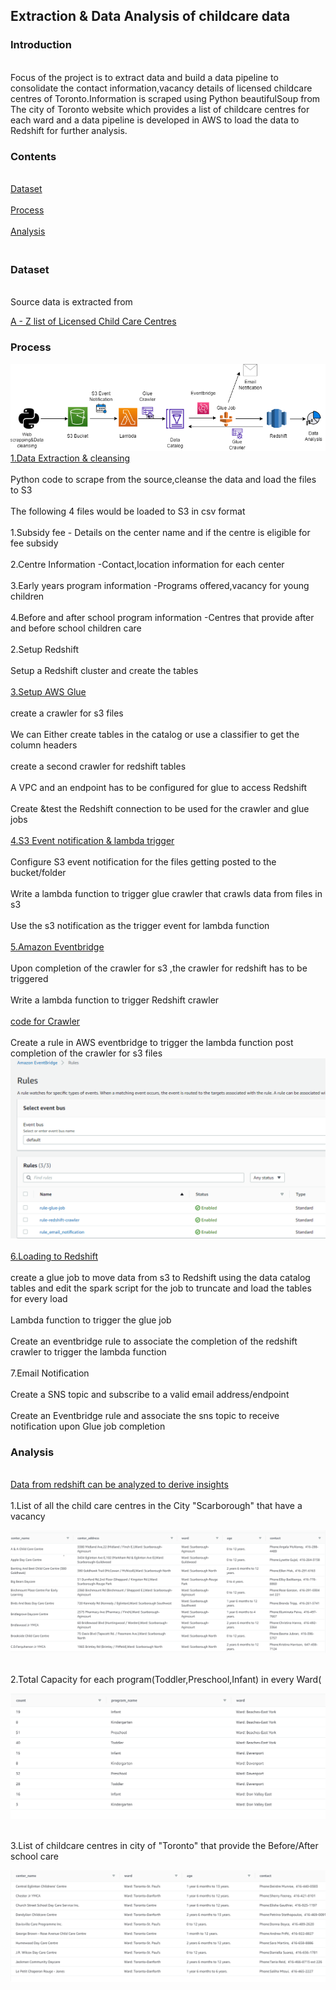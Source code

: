 <h2>Extraction & Data Analysis of childcare data</h2>
<h3>Introduction</h3>
<br>Focus of the project is to extract data and build a data pipeline to consolidate the contact information,vacancy details of licensed childcare centres of Toronto.Information is scraped using Python beautifulSoup from The city of Toronto website which provides a list of childcare centres for each ward and a data pipeline is developed in AWS to load the data to Redshift for further analysis.</br> 
 <h3>Contents</h3>
 <br><a href="#Dataset">Dataset</a></br>
 <br><a href="#Process">Process</a></br>
 <br><a href="#Analysis">Analysis</a></br>
 <h3><br id="Dataset">Dataset</br></h3>
 <br>Source data is extracted from 
 
 [A - Z list of Licensed Child Care Centres](https://www.toronto.ca/data/children/dmc/a2z/a2za.html)</br>
 <h3><p id="Process">Process</p></h3>
 
 ![alt text](https://github.com/shruthi2611/Childcare-Project/blob/main/process_flow.png "Process flow")
 <br>[1.Data Extraction & cleansing](https://github.com/shruthi2611/Childcare-Project/blob/main/Web%20scraping%20%26data%20cleansing.ipynb)</br> 
      <br>Python code to scrape from the source,cleanse the data and load the files to S3</br>
      <br>The following 4 files would be loaded to S3 in csv format </br>
      <br>1.Subsidy fee - Details on the center name and if the centre is eligible for fee subsidy</br>
      <br>2.Centre Information -Contact,location information for each center</br>
      <br>3.Early years program information -Programs offered,vacancy for young children</br>
      <br>4.Before and after school program information -Centres that provide after and before school children care</br>
 <br>2.Setup Redshift</br>
 <br>Setup a Redshift cluster and create the tables </br>
 <br>[3.Setup AWS Glue](https://github.com/shruthi2611/DEProjects/blob/main/Write_to_kinesis.py)</br>
 <br>create a crawler for s3 files</br>
 <br>We can Either create tables in the catalog or use a classifier to get the column headers</br> 
 <br>create a second crawler for redshift tables</br>
 <br>A VPC and an endpoint has to be configured for glue to access Redshift</br>
 <br>Create &test the Redshift connection to be used for the crawler and glue jobs</br>
 <br>[4.S3 Event notification & lambda trigger](https://github.com/shruthi2611/Childcare-Project/blob/main/lambda%20glue%20crawler.txt)</br>
 <br>Configure S3 event notification for the files getting posted to the bucket/folder</br>
 <br>Write a lambda function to trigger glue crawler that crawls data from files in s3</br>
 <br>Use the s3 notification as the trigger event for lambda function</br>
 <br>[5.Amazon Eventbridge](https://github.com/shruthi2611/Childcare-Project/blob/main/Event%20pattern.txt)</br>
 <br>Upon completion of the crawler for s3 ,the crawler for redshift has to be triggered</br>
 <br>Write a lambda function to trigger Redshift crawler </br>
 <br>[code for Crawler](https://github.com/shruthi2611/Childcare-Project/blob/main/lambda%20Redshift%20crawler.txt)</br>
 <br>Create a rule in AWS eventbridge to trigger the lambda function post completion of the crawler for s3 files</br>
 ![alt text](https://github.com/shruthi2611/Childcare-Project/blob/main/eventbridge.PNG "eventbridge")   
 <br>[6.Loading to Redshift](https://github.com/shruthi2611/Childcare-Project/blob/main/lambda%20glue%20job.txt)</br>
      <br>create a glue job to move data from s3 to Redshift using the data catalog tables and edit the spark script for the job to truncate and load the tables for every load</br>
      <br>Lambda function to trigger the glue job</br>
      <br>Create an eventbridge rule to associate the completion of the redshift crawler to trigger the lambda function</br>
 <br>7.Email Notification </br>
      <br>Create a SNS topic and subscribe to a valid email address/endpoint </br>
      <br>Create an Eventbridge rule and associate the sns topic to receive notification upon Glue job completion</br>
 <h3><p id="Analysis">Analysis </p></h3>
 
 <br>[Data from redshift can be analyzed to derive insights](https://github.com/shruthi2611/Childcare-Project/blob/main/data_analysis_query.sql)</br>
<br>1.List of all the child care centres in the City "Scarborough" that have a vacancy</br>
 
![alt text](https://github.com/shruthi2611/Childcare-Project/blob/main/List_of_schools_at_scarborough.PNG "list")

<br>2.Total Capacity for each program(Toddler,Preschool,Infant) in every Ward(</br>
 
![alt text](https://github.com/shruthi2611/Childcare-Project/blob/main/count_of_programs_per_ward.PNG "Capacity")

<br>3.List of childcare centres in city of "Toronto" that provide the Before/After school care</br>
 
![alt text](https://github.com/shruthi2611/Childcare-Project/blob/main/torontop.PNG "Toronto")
   
     
     

